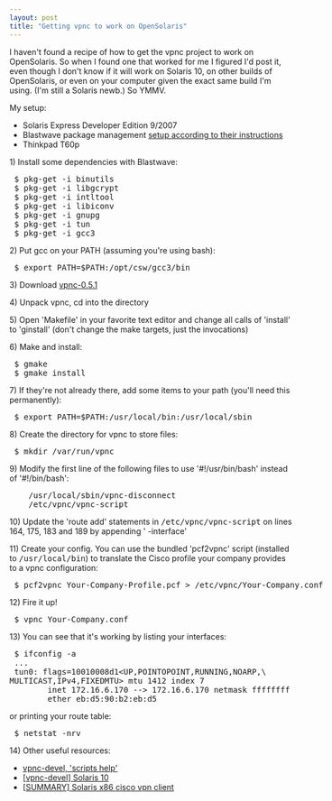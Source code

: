 ```yaml
---
layout: post
title: "Getting vpnc to work on OpenSolaris"
---
```




<p> I haven't found a recipe of how to get the vpnc project to work
on OpenSolaris. So when I found one that worked for me I figured I'd
post it, even though I don't know if it will work on Solaris 10, on
other builds of OpenSolaris, or even on your computer given the exact
same build I'm using. (I'm still a Solaris newb.) So YMMV.</p>
  
<p> My setup: </p>
  
<ul>
  <li>Solaris Express Developer Edition 9/2007</li>
  <li>Blastwave package management <a href="http://www.blastwave.org/howto.html">setup according to their instructions</a></li>
  <li>Thinkpad T60p</li>
</ul>

<p>
1) Install some dependencies with Blastwave:
</p>

  
<pre class="sourceCode">
 $ pkg-get -i binutils
 $ pkg-get -i libgcrypt
 $ pkg-get -i intltool
 $ pkg-get -i libiconv
 $ pkg-get -i gnupg
 $ pkg-get -i tun
 $ pkg-get -i gcc3
</pre>

<p>
2) Put gcc on your PATH (assuming you're using bash):
</p>
  
<pre class="sourceCode">
 $ export PATH=$PATH:/opt/csw/gcc3/bin
</pre>

<p>
3) Download <a href="http://www.unix-ag.uni-kl.de/~massar/vpnc/vpnc-0.5.1.tar.gz">vpnc-0.5.1</a>   
</p>

<p>
4) Unpack vpnc, cd into the directory
</p>

<p>
5) Open 'Makefile' in your favorite text editor and change all calls
of 'install' to 'ginstall' (don't change the make targets, just the
invocations)
</p>

<p>
6) Make and install:
</p>
  
<pre class="sourceCode">
 $ gmake
 $ gmake install
</pre>

<p>
7) If they're not already there, add some items to your path (you'll
need this permanently):
</p>
  
<pre class="sourceCode">
 $ export PATH=$PATH:/usr/local/bin:/usr/local/sbin
</pre>

<p>
8) Create the directory for vpnc to store files:
</p>
  
<pre class="sourceCode">
 $ mkdir /var/run/vpnc
</pre>

<p>
9) Modify the first line of the following files to use
'#!/usr/bin/bash' instead of '#!/bin/bash':
</p>
  
<pre class="sourceCode">
    /usr/local/sbin/vpnc-disconnect
    /etc/vpnc/vpnc-script
</pre>

<p>
10) Update the 'route add' statements in <tt>/etc/vpnc/vpnc-script</tt> on
lines 164, 175, 183 and 189 by appending ' -interface'
</p>

<p>
11) Create your config. You can use the bundled 'pcf2vpnc' script
(installed to <tt>/usr/local/bin</tt>) to translate the Cisco profile your
company provides to a vpnc configuration:
</p>
  
<pre class="sourceCode">
 $ pcf2vpnc Your-Company-Profile.pcf > /etc/vpnc/Your-Company.conf
</pre>

<p>
12) Fire it up!
</p>
  
<pre class="sourceCode">
 $ vpnc Your-Company.conf
</pre>

<p>
13) You can see that it's working by listing your interfaces:
</p>
  
<pre class="sourceCode">
 $ ifconfig -a
 ...
 tun0: flags=10010008d1&lt;UP,POINTOPOINT,RUNNING,NOARP,\
MULTICAST,IPv4,FIXEDMTU&gt; mtu 1412 index 7
        inet 172.16.6.170 --> 172.16.6.170 netmask ffffffff
        ether eb:d5:90:b2:eb:d5
</pre>

<p>
or printing your route table:
</p>
  
<pre class="sourceCode">
 $ netstat -nrv
</pre>

<p>
14) Other useful resources:
</p>
  
<ul>
  <li><a href="http://www.gossamer-threads.com/lists/vpnc/devel/2058">vpnc-devel, 'scripts help'</a></li>
  <li><a href="http://lists.unix-ag.uni-kl.de/pipermail/vpnc-devel/2005-April/000588.html">[vpnc-devel] Solaris 10</a></li>
  <li><a href="http://unix.derkeiler.com/Mailing-Lists/SunManagers/2007-05/msg00130.html">[SUMMARY] Solaris x86 cisco vpn client</a></li>
</ul>



